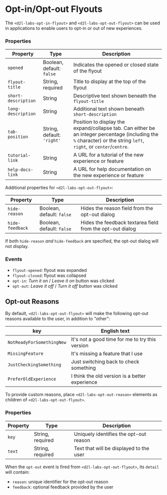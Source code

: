# Opt-in/Opt-out Flyouts

The `<d2l-labs-opt-in-flyout>` and `<d2l-labs-opt-out-flyout>` can be used in applications to enable users to opt-in or out of new experiences.

<!-- docs: start hidden content -->
### Properties

| Property | Type | Description |
|---|---|---|
| `opened` | Boolean, default: `false` | Indicates the opened or closed state of the flyout |
| `flyout-title` | String, required | Title to display at the top of the flyout |
| `short-description` | String |Descriptive text shown beneath the `flyout-title` |
| `long-description` | String | Additional text shown beneath `short-description` |
| `tab-position` | String, default: `'right'` | Position to display the expand/collapse tab. Can either be an integer percentage (including the `%` character) or the string `left`, `right`, or `center`/`centre`. |
| `tutorial-link` | String | A URL for a tutorial of the new experience or feature |
| `help-docs-link` | String | A URL for help documentation on the new experience or feature |

Additional properties for `<d2l-labs-opt-out-flyout>`:

| Property | Type | Description |
|---|---|---|
| `hide-reason` | Boolean, default: `false` | Hides the reason field from the opt-out dialog |
| `hide-feedback` | Boolean, default: `false` | Hides the feedback textarea field from the opt-out dialog |

If both `hide-reason` _and_ `hide-feedback` are specified, the opt-out dialog will not display.

### Events
* `flyout-opened`: flyout was expanded
* `flyout-closed`: flyout was collapsed
* `opt-in`: *Turn it on* / *Leave it on* button was clicked
* `opt-out`: *Leave it off* / *Turn it off* button was clicked
<!-- docs: end hidden content -->

## Opt-out Reasons

By default, `<d2l-labs-opt-out-flyout>` will make the following opt-out reasons available to the user, in addition to "other":

| key | English text |
| ----------------------- | ----------------------------------------------- |
| `NotReadyForSomethingNew` | It's not a good time for me to try this version |
| `MissingFeature` | It's missing a feature that I use |
| `JustCheckingSomething` | Just switching back to check something |
| `PreferOldExperience` | I think the old version is a better experience |

To provide custom reasons, place `<d2l-labs-opt-out-reason>` elements as children of `<d2l-labs-opt-out-flyout>`.

<!-- docs: start hidden content -->
### Properties

| Property | Type | Description |
|---|---|---|
| `key` | String, required | Uniquely identifies the opt-out reason |
| `text` | String, required | Text that will be displayed to the user |
<!-- docs: end hidden content -->

When the `opt-out` event is fired from `<d2l-labs-opt-out-flyout>`, its `detail` will contain:

* `reason`: unique identifier for the opt-out reason
* `feedback`: optional feedback provided by the user
